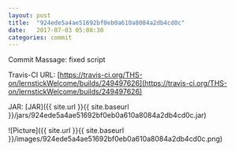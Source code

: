 ```yaml
---
layout: post
title:  "924ede5a4ae51692bf0eb0a610a8084a2db4cd0c"
date:   2017-07-03 05:08:30
categories: commit
---
```


Commit Massage: fixed script  

Travis-CI URL: [https://travis-ci.org/THS-on/lernstickWelcome/builds/249497626](https://travis-ci.org/THS-on/lernstickWelcome/builds/249497626)

JAR: [JAR]({{ site.url }}{{ site.baseurl }}/jars/924ede5a4ae51692bf0eb0a610a8084a2db4cd0c.jar)

![Picture]({{ site.url }}{{ site.baseurl }}/images/924ede5a4ae51692bf0eb0a610a8084a2db4cd0c.png)

